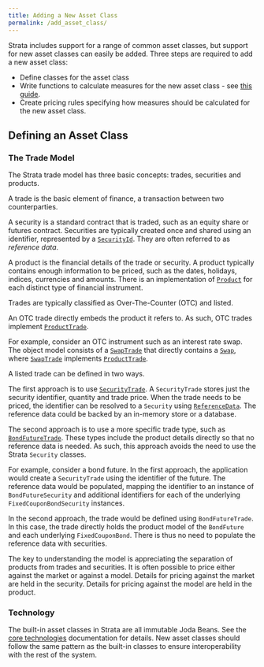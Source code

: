 ```yaml
---
title: Adding a New Asset Class
permalink: /add_asset_class/
---
```

Strata includes support for a range of common asset classes, but support for new asset classes can easily be added.
Three steps are required to add a new asset class:

* Define classes for the asset class
* Write functions to calculate measures for the new asset class - see [this guide]({{site.baseurl}}/add_measure/).
* Create pricing rules specifying how measures should be calculated for the new asset class.

## Defining an Asset Class

### The Trade Model

The Strata trade model has three basic concepts: trades, securities and products.

A trade is the basic element of finance, a transaction between two counterparties.

A security is a standard contract that is traded, such as an equity share or futures contract.
Securities are typically created once and shared using an identifier, represented by a
[`SecurityId`]({{site.baseurl}}/apidocs/com/opengamma/strata/product/SecurityId.html).
They are often referred to as *reference data*.

A product is the financial details of the trade or security. A product typically contains enough information
to be priced, such as the dates, holidays, indices, currencies and amounts.
There is an implementation of [`Product`]({{site.baseurl}}/apidocs/com/opengamma/strata/product/Product.html)
for each distinct type of financial instrument.

Trades are typically classified as Over-The-Counter (OTC) and listed.

An OTC trade directly embeds the product it refers to. As such, OTC trades implement
[`ProductTrade`]({{site.baseurl}}/apidocs/com/opengamma/strata/product/ProductTrade.html).

For example, consider an OTC instrument such as an interest rate swap.
The object model consists of a [`SwapTrade`]({{site.baseurl}}/apidocs/com/opengamma/strata/product/swap/SwapTrade.html)
that directly contains a [`Swap`]({{site.baseurl}}/apidocs/com/opengamma/strata/product/swap/Swap.html),
where [`SwapTrade`]({{site.baseurl}}/apidocs/com/opengamma/strata/product/swap/SwapTrade.html) implements
[`ProductTrade`]({{site.baseurl}}/apidocs/com/opengamma/strata/product/ProductTrade.html).

A listed trade can be defined in two ways.

The first approach is to use [`SecurityTrade`]({{site.baseurl}}/apidocs/com/opengamma/strata/product/SecurityTrade.html).
A `SecurityTrade` stores just the security identifier, quantity and trade price.
When the trade needs to be priced, the identifier can be resolved to a `Security` using
[`ReferenceData`]({{site.baseurl}}/apidocs/com/opengamma/strata/basics/market/ReferenceData.html).
The reference data could be backed by an in-memory store or a database.

The second approach is to use a more specific trade type, such as
[`BondFutureTrade`]({{site.baseurl}}/apidocs/com/opengamma/strata/product/bond/BondFutureTrade.html).
These types include the product details directly so that no reference data is needed.
As such, this approach avoids the need to use the Strata `Security` classes.

For example, consider a bond future.
In the first approach, the application would create a `SecurityTrade` using the identifier of the future.
The reference data would be populated, mapping the identifier to an instance of `BondFutureSecurity`
and additional identifiers for each of the underlying `FixedCouponBondSecurity` instances.

In the second approach, the trade would be defined using `BondFutureTrade`. In this case,
the trade directly holds the product model of the `BondFuture` and each underlying `FixedCouponBond`.
There is thus no need to populate the reference data with securities.

The key to understanding the model is appreciating the separation of products from trades and securities.
It is often possible to price either against the market or against a model.
Details for pricing against the market are held in the security.
Details for pricing against the model are held in the product.


### Technology

The built-in asset classes in Strata are all immutable Joda Beans.
See the [core technologies]({{site.baseurl}}/core_technologies/) documentation for details.
New asset classes should follow the same pattern as the built-in classes to ensure interoperability with the rest of the system.
